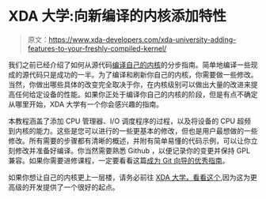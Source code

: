 # XDA 大学:向新编译的内核添加特性

> 原文：<https://www.xda-developers.com/xda-university-adding-features-to-your-freshly-compiled-kernel/>

我们之前已经介绍了如何从源代码[编译自己的内核](http://www.xda-developers.com/android/step-by-step-tutorial-on-how-to-compile-kernels-from-source/)的分步指南。简单地编译一些现成的源代码只是成功的一半。为了编译和刷新你自己的内核，你需要做一些修改。当然，你做出哪些具体的改变完全取决于你，在内核级别可以做出大量的改进来提高任何给定设备的性能。如果你正处于编译你自己的内核的阶段，但是有点不确定从哪里开始，XDA 大学有一个你会感兴趣的指南。

本教程涵盖了添加 CPU 管理器、I/O 调度程序的过程，以及将设备的 CPU 超频到内核的能力。这些是您可以进行的一些更基本的修改，但也是用户最想做的一些修改。所有需要的步骤都有清晰的概述，并附有简单易懂的代码示例，可以让你立刻修改并准备好编译。你当然需要熟悉 Github ，以便记录你的变更并保持 GPL 兼容。如果你需要进修课程，一定要看看这篇[成为 Git 向导的优秀指南](http://www.xda-developers.com/android/comprehensive-guide-to-using-github/)。

如果你想让自己的内核更上一层楼，请务必前往 [XDA 大学，看看这个](http://xda-university.com/as-a-developer/adding-features-to-your-kernel),因为这为更高级的开发提供了一个很好的起点。